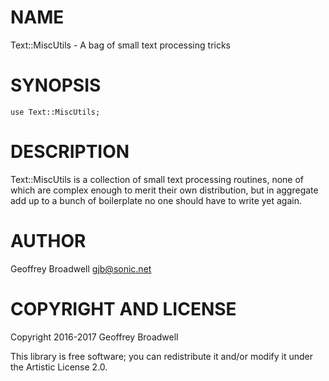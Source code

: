 NAME
====

Text::MiscUtils - A bag of small text processing tricks

SYNOPSIS
========

    use Text::MiscUtils;

DESCRIPTION
===========

Text::MiscUtils is a collection of small text processing routines, none of which are complex enough to merit their own distribution, but in aggregate add up to a bunch of boilerplate no one should have to write yet again.

AUTHOR
======

Geoffrey Broadwell <gjb@sonic.net>

COPYRIGHT AND LICENSE
=====================

Copyright 2016-2017 Geoffrey Broadwell

This library is free software; you can redistribute it and/or modify it under the Artistic License 2.0.
